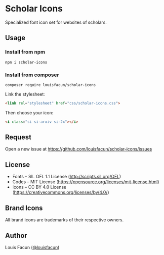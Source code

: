 # Scholar Icons
Specialized font icon set for websites of scholars.

## Usage
### Install from npm
```
npm i scholar-icons
```
### Install from composer
```
composer require louisfacun/scholar-icons
```

Link the stylesheet:
```html
<link rel="stylesheet" href="css/scholar-icons.css">
```
Then choose your icon:
```html
<i class="si si-arxiv si-2x"></i>
```
## Request
Open a new issue at https://github.com/louisfacun/scholar-icons/issues

## License
- Fonts  – SIL OFL 1.1 License (http://scripts.sil.org/OFL)
- Codes – MIT License (https://opensource.org/licenses/mit-license.html)
- Icons – CC BY 4.0 License (https://creativecommons.org/licenses/by/4.0/)

## Brand Icons
All brand icons are trademarks of their respective owners.

## Author
Louis Facun ([@louisfacun](https://github.com/louisfacun))

